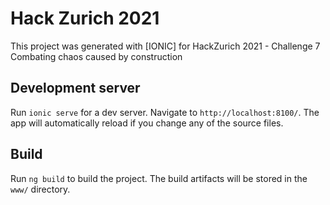 # Hack Zurich 2021

This project was generated with [IONIC] for HackZurich 2021 - Challenge 7 Combating chaos caused by construction

## Development server

Run `ionic serve` for a dev server. Navigate to `http://localhost:8100/`. The app will automatically reload if you change any of the source files.

## Build

Run `ng build` to build the project. The build artifacts will be stored in the `www/` directory.
